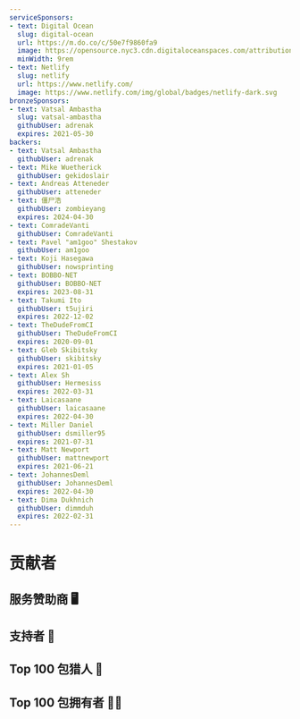 ```yaml
---
serviceSponsors:
- text: Digital Ocean
  slug: digital-ocean
  url: https://m.do.co/c/50e7f9860fa9
  image: https://opensource.nyc3.cdn.digitaloceanspaces.com/attribution/assets/SVG/DO_Logo_horizontal_blue.svg
  minWidth: 9rem
- text: Netlify
  slug: netlify
  url: https://www.netlify.com/
  image: https://www.netlify.com/img/global/badges/netlify-dark.svg
bronzeSponsors:
- text: Vatsal Ambastha
  slug: vatsal-ambastha
  githubUser: adrenak
  expires: 2021-05-30
backers:
- text: Vatsal Ambastha
  githubUser: adrenak
- text: Mike Wuetherick
  githubUser: gekidoslair
- text: Andreas Atteneder
  githubUser: atteneder
- text: 僵尸浩
  githubUser: zombieyang
  expires: 2024-04-30
- text: ComradeVanti
  githubUser: ComradeVanti
- text: Pavel "am1goo" Shestakov
  githubUser: am1goo
- text: Koji Hasegawa
  githubUser: nowsprinting
- text: BOBBO-NET
  githubUser: BOBBO-NET
  expires: 2023-08-31
- text: Takumi Ito
  githubUser: t5ujiri
  expires: 2022-12-02
- text: TheDudeFromCI
  githubUser: TheDudeFromCI
  expires: 2020-09-01
- text: Gleb Skibitsky
  githubUser: skibitsky
  expires: 2021-01-05
- text: Alex Sh
  githubUser: Hermesiss
  expires: 2022-03-31
- text: Laicasaane
  githubUser: laicasaane
  expires: 2022-04-30
- text: Miller Daniel
  githubUser: dsmiller95
  expires: 2021-07-31
- text: Matt Newport
  githubUser: mattnewport
  expires: 2021-06-21
- text: JohannesDeml
  githubUser: JohannesDeml
  expires: 2022-04-30
- text: Dima Dukhnich
  githubUser: dimmduh
  expires: 2022-02-31
---
```

# 贡献者

## 服务赞助商 🖥️

<SponsorList level="service" :items="$page.frontmatter.serviceSponsors" />

<!-- ## 铜级赞助商 🥉

<SponsorList level="bronze" :items="$page.frontmatter.bronzeSponsors" /> -->

## 支持者 🙏

<SponsorList level="backer" :items="$page.frontmatter.backers" />

## Top 100 包猎人 🔎

<SponsorList level="hunters" :items="$page.frontmatter.hunters" />

## Top 100 包拥有者 🐱‍💻

<SponsorList level="owners" :items="$page.frontmatter.owners" />
